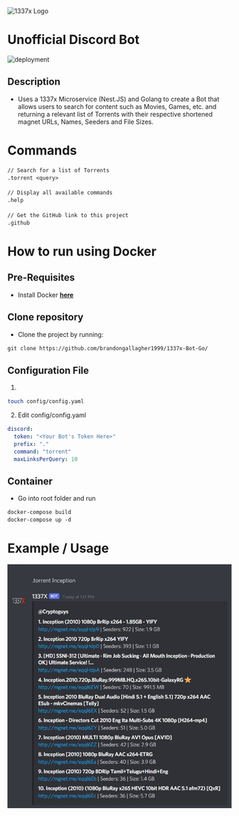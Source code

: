 ![1337x Logo](https://duckduckgo.com/i/e4d3d1a0.png)

# Unofficial Discord Bot

![deployment](https://github.com/brandongallagher1999/1337x-Bot-Go/actions/workflows/deploy.yaml/badge.svg)

## Description

- Uses a 1337x Microservice (Nest.JS) and Golang to create a Bot that allows users to search for content such as Movies, Games, etc. and returning a relevant
  list of Torrents with their respective shortened magnet URLs, Names, Seeders and File Sizes.

# Commands

```txt
// Search for a list of Torrents
.torrent <query>

// Display all available commands
.help

// Get the GitHub link to this project
.github
```

# How to run using Docker

## Pre-Requisites

- Install Docker [**here**](https://docs.docker.com/get-docker/)

## Clone repository

- Clone the project by running:

```txt
git clone https://github.com/brandongallagher1999/1337x-Bot-Go/
```

## Configuration File

1.
```sh
touch config/config.yaml
```

2. Edit config/config.yaml

```yaml
discord:
  token: "<Your Bot's Token Here>"
  prefix: "."
  command: "torrent"
  maxLinksPerQuery: 10
```

## Container

- Go into root folder and run

```txt
docker-compose build
docker-compose up -d
```

# Example / Usage

![Image of the Bot Working](/images/example.jpg?raw=true)
